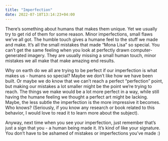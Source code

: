 ```yaml
---
title: "Imperfection"
date: 2022-07-18T13:14:23+04:00
---
```


There’s something about humans that makes them unique. Yet we usually try to get rid of them for some reason. Minor imperfections, small flaws we’ve all got. The humble touch gives a humane feel to the stuff we made and make. It’s all the small mistakes that made “Mona Lisa” so special. You can’t get the same feeling when you look at perfectly drawn computer-generated imagery. They are usually missing a small human touch, minor mistakes we all make that make amazing end results.

Why on earth do we all are trying to be perfect if our imperfection is what makes us - humans so special? Maybe we don’t like how we have been built. Or maybe we do know that we can’t reach a perfect “perfection” point, but making our mistakes a lot smaller might be the point we’re trying to reach. The things we make would be a lot more perfect in a way, while still having the humane feeling we thought a perfect art might be lacking. Maybe, the less subtle the imperfection is the more impressive it becomes. Who knows? (Seriously, if you know any research or book related to this behavior, I would love to read it to learn more about the subject).

Anyway, next time when you see your imperfection, just remember that’s just a sign that you - a human being made it. It’s kind of like your signature. You don’t have to be ashamed of mistakes or imperfections you’ve made :)
